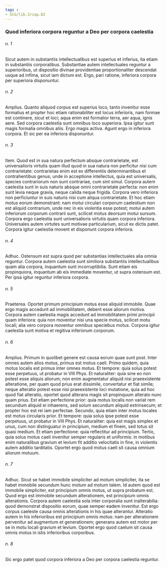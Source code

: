 ```yaml
---
tags : 
- SCG/lib.3/cap.82
---
```


### Quod inferiora corpora reguntur a Deo per corpora caelestia

###### n. 1
Sicut autem in substantiis intellectualibus est superius et inferius, ita etiam in substantiis corporalibus. Substantiae autem intellectuales reguntur a superioribus, ut dispositio divinae providentiae proportionaliter descendat usque ad infima, sicut iam dictum est. Ergo, pari ratione, inferiora corpora per superiora disponuntur.

###### n. 2
Amplius. Quanto aliquod corpus est superius loco, tanto invenitur esse formalius et propter hoc etiam rationabiliter est locus inferioris, nam formae est continere, sicut et loci; aqua enim est formalior terra, aer aqua, ignis aere. Sed corpora caelestia sunt omnibus loco superiora. Ipsa igitur sunt magis formalia omnibus aliis. Ergo magis activa. Agunt ergo in inferiora corpora. Et sic per ea inferiora disponuntur.

###### n. 3
Item. Quod est in sua natura perfectum absque contrarietate, est universalioris virtutis quam illud quod in sua natura non perficitur nisi cum contrarietate: contrarietas enim est ex differentiis determinantibus et contrahentibus genus; unde in acceptione intellectus, quia est universalis, species contrariorum non sunt contrariae, cum sint simul. Corpora autem caelestia sunt in suis naturis absque omni contrarietate perfecta: non enim sunt levia neque gravia, neque calida neque frigida. Corpora vero inferiora non perficiuntur in suis naturis nisi cum aliqua contrarietate. Et hoc etiam motus eorum demonstrant: nam motui circulari corporum caelestium non est aliquid contrarium, unde nec in eis violentia esse potest; motui autem inferiorum corporum contrarii sunt, scilicet motus deorsum motui sursum. Corpora ergo caelestia sunt universalioris virtutis quam corpora inferiora. Universales autem virtutes sunt motivae particularium, sicut ex dictis patet. Corpora igitur caelestia movent et disponunt corpora inferiora.

###### n. 4
Adhuc. Ostensum est supra quod per substantias intellectuales alia omnia reguntur. Corpora autem caelestia sunt similiora substantiis intellectualibus quam alia corpora, inquantum sunt incorruptibilia. Sunt etiam eis propinquiora, inquantum ab eis immediate moventur, ut supra ostensum est. Per ipsa igitur reguntur inferiora corpora.

###### n. 5
Praeterea. Oportet primum principium motus esse aliquid immobile. Quae ergo magis accedunt ad immobilitatem, debent esse aliorum motiva. Corpora autem caelestia magis accedunt ad immobilitatem primi principii quam inferiora: quia non moventur nisi una specie motus, scilicet motu locali; alia vero corpora moventur omnibus speciebus motus. Corpora igitur caelestia sunt motiva et regitiva inferiorum corporum.

###### n. 6
Amplius. Primum in quolibet genere est causa eorum quae sunt post. Inter omnes autem alios motus, primus est motus caeli. Primo quidem, quia motus localis est primus inter omnes motus. Et tempore: quia solus potest esse perpetuus, ut probatur in VIII Phys. Et naturaliter: quia sine eo non potest esse aliquis aliorum; non enim augmentatur aliquid nisi praeexistente alteratione, per quam quod prius erat dissimile, convertatur et fiat simile; neque alteratio potest esse nisi praeexistente loci mutatione, quia ad hoc quod fiat alteratio, oportet quod alterans magis sit propinquum alterato nunc quam prius. Est etiam perfectione prior: quia motus localis non variat rem secundum aliquid ei inhaerens, sed solum secundum aliquid extrinsecum; et propter hoc est rei iam perfectae. Secundo, quia etiam inter motus locales est motus circularis prior. Et tempore: quia solus ipse potest esse perpetuus, ut probatur in VIII Phys. Et naturaliter: quia est magis simplex et unus, cum non distinguatur in principium, medium et finem, sed totus sit quasi medium. Et etiam perfectione: quia reflectitur ad principium. Tertio, quia solus motus caeli invenitur semper regularis et uniformis: in motibus enim naturalibus gravium et levium fit additio velocitatis in fine, in violentis autem additio tarditatis. Oportet ergo quod motus caeli sit causa omnium aliorum motuum.

###### n. 7
Adhuc. Sicut se habet immobile simpliciter ad motum simpliciter, ita se habet immobile secundum hunc motum ad motum talem. Id autem quod est immobile simpliciter, est principium omnis motus, ut supra probatum est. Quod ergo est immobile secundum alterationem, est principium omnis alterationis. Corpora autem caelestia sola inter corporalia sunt inalterabilia: quod demonstrat dispositio eorum, quae semper eadem invenitur. Est ergo corpus caeleste causa omnis alterationis in his quae alterantur. Alteratio autem in his inferioribus est principium omnis motus: nam per alterationem pervenitur ad augmentum et generationem; generans autem est motor per se in motu locali gravium et levium. Oportet ergo quod caelum sit causa omnis motus in istis inferioribus corporibus.

###### n. 8
Sic ergo patet quod corpora inferiora a Deo per corpora caelestia reguntur.

